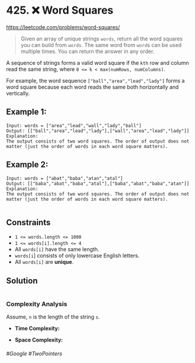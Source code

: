 # 425. ❌ Word Squares
https://leetcode.com/problems/word-squares/
> Given an array of unique strings `words`, return all the word squares you can build from `words`. The same word from `word`s can be used multiple times. You can return the answer in any order.

A sequence of strings forms a valid word square if the `kth` row and column read the same string, where `0 <= k < max(numRows, numColumns)`.

For example, the word sequence `["ball","area","lead","lady"]` forms a word square because each word reads the same both horizontally and vertically.
 

## Example 1:
````
Input: words = ["area","lead","wall","lady","ball"]
Output: [["ball","area","lead","lady"],["wall","area","lead","lady"]]
Explanation:
The output consists of two word squares. The order of output does not matter (just the order of words in each word square matters).
````
## Example 2:
````
Input: words = ["abat","baba","atan","atal"]
Output: [["baba","abat","baba","atal"],["baba","abat","baba","atan"]]
Explanation:
The output consists of two word squares. The order of output does not matter (just the order of words in each word square matters).
 
````


## Constraints
- `1 <= words.length <= 1000`
- `1 <= words[i].length <= 4`
- All `words[i]` have the same length.
- `words[i`] consists of only lowercase English letters.
- All `words[i]` are <b>unique</b>.

## Solution 



````js

````
### Complexity Analysis

Assume, `n` is the length of the string `s`.
- <b>Time Complexity:</b> 

- <b>Space Complexity:</b> 
###### #Google #TwoPointers

